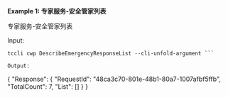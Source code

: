 **Example 1: 专家服务-安全管家列表**

专家服务-安全管家列表

Input: 

```
tccli cwp DescribeEmergencyResponseList --cli-unfold-argument ```

Output: 
```
{
    "Response": {
        "RequestId": "48ca3c70-801e-48b1-80a7-1007afbf5ffb",
        "TotalCount": 7,
        "List": []
    }
}
```

